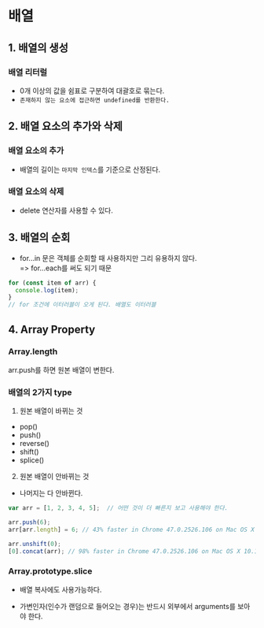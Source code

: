 # 배열
## 1. 배열의 생성
### 배열 리터럴
- 0개 이상의 값을 쉼표로 구분하여 대괄호로 묶는다.
- `존재하지 않는 요소에 접근하면 undefined를 반환한다.`

## 2. 배열 요소의 추가와 삭제
### 배열 요소의 추가
- 배열의 길이는 `마지막 인덱스`를 기준으로 산정된다.

### 배열 요소의 삭제
- delete 연산자를 사용할 수 있다.

## 3. 배열의 순회
- for...in 문은 객체를 순회할 때 사용하지만 그리 유용하지 않다.  
=> for...each를 써도 되기 때문
```javascript
for (const item of arr) {
  console.log(item);
}
// for 조건에 이터러블이 오게 된다. 배열도 이터러블
```
## 4. Array Property
### Array.length
arr.push를 하면 원본 배열이 변한다.  

### 배열의 2가지 type
1. 원본 배열이 바뀌는 것
- pop()
- push()
- reverse()
- shift()
- splice()

2. 원본 배열이 안바뀌는 것
- 나머지는 다 안바뀐다.

```javascript
var arr = [1, 2, 3, 4, 5];  // 어떤 것이 더 빠른지 보고 사용해야 한다.

arr.push(6);
arr[arr.length] = 6; // 43% faster in Chrome 47.0.2526.106 on Mac OS X 10.11.1

arr.unshift(0);
[0].concat(arr); // 98% faster in Chrome 47.0.2526.106 on Mac OS X 10.11.1
```


### Array.prototype.slice
- 배열 복사에도 사용가능하다.

- 가변인자(인수가 랜덤으로 들어오는 경우)는 반드시 외부에서 arguments를 보아야 한다.